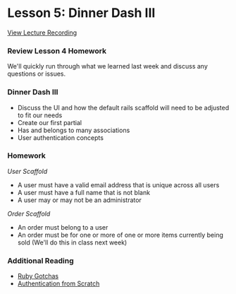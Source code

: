 # Lesson 5: Dinner Dash III

[View Lecture Recording](#)

### Review Lesson 4 Homework

We'll quickly run through what we learned last week and discuss any questions or issues.

### Dinner Dash III

- Discuss the UI and how the default rails scaffold will need to be adjusted to fit our needs
- Create our first partial
- Has and belongs to many associations
- User authentication concepts

### Homework

*User Scaffold*

- A user must have a valid email address that is unique across all users
- A user must have a full name that is not blank
- A user may or may not be an administrator

*Order Scaffold*

- An order must belong to a user
- An order must be for one or more of one or more items currently being sold (We'll do this in class next week)

### Additional Reading

- [Ruby Gotchas](http://blog.elpassion.com/ruby-gotchas/)
- [Authentication from Scratch](http://railscasts.com/episodes/250-authentication-from-scratch)
